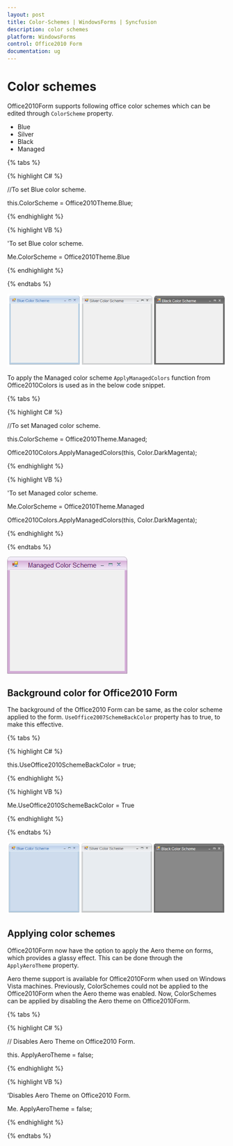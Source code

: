 ```yaml
---
layout: post
title: Color-Schemes | WindowsForms | Syncfusion
description: color schemes
platform: WindowsForms
control: Office2010 Form
documentation: ug
---
```


# Color schemes

Office2010Form supports following office color schemes which can be edited through `ColorScheme` property.

* Blue
* Silver
* Black
* Managed

{% tabs %}

{% highlight C# %}

//To set Blue color scheme.

this.ColorScheme = Office2010Theme.Blue;

{% endhighlight %}

{% highlight VB %}

'To set Blue color scheme.

Me.ColorScheme = Office2010Theme.Blue

{% endhighlight %}

{% endtabs %}

  ![](Color-Schemes_images/ColorScheme1.png)
  
To apply the Managed color scheme `ApplyManagedColors` function from Office2010Colors is used as in the below code snippet.

{% tabs %}

{% highlight C# %}

//To set Managed color scheme.

this.ColorScheme = Office2010Theme.Managed;

Office2010Colors.ApplyManagedColors(this, Color.DarkMagenta);

{% endhighlight %}

{% highlight VB %}

'To set Managed color scheme.

Me.ColorScheme = Office2010Theme.Managed

Office2010Colors.ApplyManagedColors(this, Color.DarkMagenta);

{% endhighlight %}

{% endtabs %}

  ![](Color-Schemes_images/ManagedScheme.png)

## Background color for Office2010 Form

The background of the Office2010 Form can be same, as the color scheme applied to the form. `UseOffice2007SchemeBackColor` property has to true, to make this effective.

{% tabs %}

{% highlight C# %}

this.UseOffice2010SchemeBackColor = true;

{% endhighlight %}

{% highlight VB %}

Me.UseOffice2010SchemeBackColor = True

{% endhighlight %}

{% endtabs %}

![](Color-Schemes_images/ColorScheme2.png)
  
  
## Applying color schemes

Office2010Form now have the option to apply the Aero theme on forms, which provides a glassy effect. This can be done through the `ApplyAeroTheme` property.

Aero theme support is available for Office2010Form when used on Windows Vista machines. Previously, ColorSchemes could not be applied to the Office2010Form when the Aero theme was enabled. Now, ColorSchemes can be applied by disabling the Aero theme on Office2010Form.

{% tabs %}

{% highlight C# %}

// Disables Aero Theme on Office2010 Form.

this. ApplyAeroTheme = false;

{% endhighlight %}

{% highlight VB %}

‘Disables Aero Theme on Office2010 Form.

Me. ApplyAeroTheme = false;

{% endhighlight %}

{% endtabs %}
